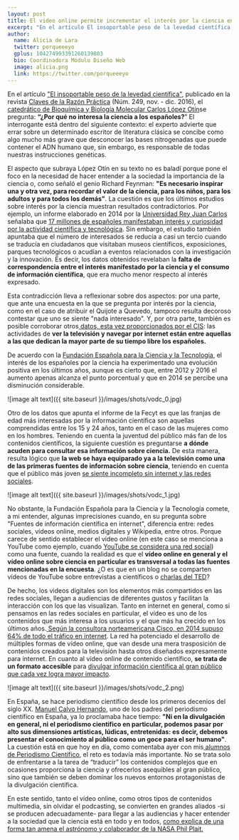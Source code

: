 ```yaml
---
layout: post
title: El video online permite incrementar el interés por la ciencia en internet
excerpt: "En el artículo El insoportable peso de la levedad científica, publicado en la revista Claves de la Razón Práctica (Núm. 249, nov. - dic. 2016), el catedrático de Bioquímica y Biología Molecular Carlos López Otín se pregunta: ¿Por qué no interesa la ciencia a los españoles? El interrogante está dentro del siguiente contexto: el experto advierte que errar sobre un determinado escritor de literatura clásica se concibe como algo mucho más grave que desconocer las bases nitrogenadas que puede contener el ADN humano que, sin embargo, es responsable de todas nuestras instrucciones genéticas.."
author:
  name: Alicia de Lara
  twitter: porqueeeyo
  gplus: 104274993391260139803 
  bio: Coordinadora Módulo Diseño Web
  image: alicia.png
  link: https://twitter.com/porqueeeyo
---
```

En el artículo ["El insoportable peso de la levedad científica"](http://www.rac.es/ficheros/doc/01128.pdf), publicado en la revista [Claves de la Razón Práctica](http://www.revistasculturales.com/revistas/15/claves-de-razon-practica/) (Núm. 249, nov. - dic. 2016), el [catedrático de Bioquímica y Biología Molecular Carlos López Otín](https://www.youtube.com/watch?v=wk-zjhdmbbk)se pregunta: **“¿Por qué no interesa la ciencia a los españoles?**” El interrogante está dentro del siguiente contexto: el experto advierte que errar sobre un determinado escritor de literatura clásica se concibe como algo mucho más grave que desconocer las bases nitrogenadas que puede contener el ADN humano que, sin embargo, es responsable de todas nuestras instrucciones genéticas.

El aspecto que subraya López Otín en su texto no es baladí porque pone el foco en la necesidad de hacer entender a la sociedad la importancia de la ciencia o, como señaló el genio Richard Feynman: **"Es necesario inspirar una y otra vez, para recordar el valor de la ciencia, para los niños, para los adultos y para todos los demás"**. La cuestión es que los últimos estudios sobre interés por la ciencia muestran resultados contradictorios. Por ejemplo, un informe elaborado en 2014 por la [Universidad Rey Juan Carlos](https://www.urjc.es/) señalaba que [17 millones de españoles manifestaban interés y curiosidad por la actividad científica y tecnológica](http://www.agenciasinc.es/Noticias/Crece-el-interes-de-los-espanoles-por-temas-cientificos-aunque-son-poco-proactivos). Sin embargo, el estudio también apuntaba que el número de interesados se reducía a casi un tercio cuando se traducía en ciudadanos que visitaban museos científicos, exposiciones, parques tecnológicos o acudían a eventos relacionados con la investigación y la innovación. Es decir, los datos obtenidos revelaban la **falta de correspondencia entre el interés manifestado por la ciencia y el consumo de información científica**, que era mucho menor respecto al interés expresado. 

Esta contradicción lleva a reflexionar sobre dos aspectos: por una parte, que ante una encuesta en la que se pregunta por interés por la ciencia, como en el caso de atribuir el Quijote a Quevedo, tampoco resulta decoroso contestar que uno se siente "nada interesado". Y, por otra parte, también es posible corroborar otros[ datos, esta vez proporcionados por el CIS](http://www.eleconomista.es/cultura/noticias/6851962/07/15/Los-espanoles-prefieren-pasear-o-ver-la-tele-a-leer-un-libro.html): las actividades de **ver la televisión y navegar por internet están entre aquellas a las que dedican la mayor parte de su tiempo libre los españoles.**

De acuerdo con la [Fundación Española para la Ciencia y la Tecnología](https://www.fecyt.es/), el interés de los españoles por la ciencia ha experimentado una evolución positiva en los últimos años, aunque es cierto que, entre 2012 y 2016 el aumento apenas alcanza el punto porcentual y que en 2014 se percibe una disminución considerable.

![image alt text]({{ site.baseurl }}/images/shots/vodc_0.jpg)

Otro de los datos que apunta el informe de la Fecyt es que las franjas de edad más interesadas por la información científica son aquellas comprendidas entre los 15 y 24 años, tanto en el caso de las mujeres como en los hombres. Teniendo en cuenta la juventud del público más fan de los contenidos científicos, la siguiente cuestión es preguntarse **a** **dónde acuden para consultar esa información sobre ciencia.** De esta manera, resulta lógico que **la web se haya equiparado ya a la televisión como una de las primeras fuentes de información sobre ciencia**, teniendo en cuenta que el público más joven [se siente incompleto sin internet y las redes sociales](http://www.elmundo.es/salud/2014/04/09/534563deca4741434c8b4578.html). 

![image alt text]({{ site.baseurl }}/images/shots/vodc_1.jpg)

No obstante, la Fundación Española para la Ciencia y la Tecnología comete, a mi entender, algunas imprecisiones cuando, en su pregunta sobre "Fuentes de información científica en internet", diferencia entre: redes sociales, vídeos online, medios digitales y Wikipedia, entre otros. Porque carece de sentido establecer el vídeo online (en este caso se menciona a YouTube como ejemplo, cuando [YouTube se considera una red social](https://www.puromarketing.com/16/24689/youtube-ahora-red-social-mas-cool-entre-adolescentes.html)) como una fuente, cuando la realidad es que el **vídeo online en general y el vídeo online sobre ciencia en particular es transversal a todas las fuentes mencionadas en la encuesta**. ¿O es que en un blog no se comparten vídeos de YouTube sobre entrevistas a científicos o  [charlas del TED](https://www.ted.com/)?

De hecho, los videos digitales son los elementos más compartidos en las redes sociales, llegan a audiencias de diferentes gustos y facilitan la interacción con los que las visualizan. Tanto en internet en general, como si pensamos en las redes sociales en particular, el vídeo es uno de los contenidos que más interesa a los usuarios y el que más ha crecido en los últimos años.[ Según la consultora norteamericana Cisco, en 2014 supuso 64% de todo el tráfico en internet](http://www.europapress.es/economia/noticia-video-representara-70-todo-trafico-internet-espana-2021-cisco-20170608193017.html). La red ha potenciado el desarrollo de múltiples formas de vídeo online, que van desde una mera trasposición de contenidos creados para la televisión hasta otros diseñados expresamente para internet. En cuanto al vídeo online de contenido científico, **se trata de un formato accesible** para [divulgar información científica al gran público que cada vez logra mayor impacto](http://www.cbpuschmann.net/pubs/acad-youtube.pdf).

![image alt text]({{ site.baseurl }}/images/shots/vodc_2.png)

En España, se hace periodismo científico desde los primeros decenios del siglo XX. [Manuel Calvo Hernando](https://elpais.com/sociedad/2012/08/16/actualidad/1345142996_545809.html), uno de los padres del periodismo científico en España, ya lo proclamaba hace tiempo: **"Ni en la divulgación en general, ni el periodismo científico en particular, podemos pasar por alto sus dimensiones artísticas, lúdicas, entretenidas: es decir, debemos presentar el conocimiento al público como un goce para el ser humano"**. La cuestión está en que hoy en día, como comentaba ayer con mis[ alumnos de Periodismo Científico](http://www.umh.es/contenido/pdi/:asi_g_1851_R1/datos_es.html), el reto es todavía más importante. No se trata solo de enfrentarse a la tarea de “traducir” los contenidos complejos que en ocasiones proporciona la ciencia y ofrecerlos asequibles al gran público, sino que también se deben dominar los nuevos entornos protagonistas de la divulgación científica. 

En este sentido, tanto el vídeo online, como otros tipos de contenidos multimedia, sin olvidar el podcasting, se convierten en grandes aliados -si se producen adecuadamente- para llegar a las audiencias y hacer entender a la sociedad que la ciencia está en todo y en todos, [como explica de una forma tan amena el astrónomo y colaborador de la NASA ](http://naukas.com/2010/08/29/por-que-es-importante-la-ciencia/)[Phil Plait.](http://naukas.com/2010/08/29/por-que-es-importante-la-ciencia/)
